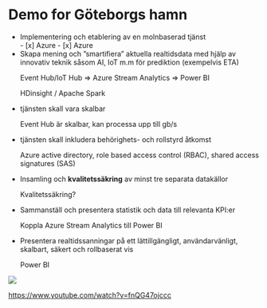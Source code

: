 <h1> Demo for Göteborgs hamn</h1>


<ul>
  <li>Implementering och etablering av en molnbaserad tjänst </li>
- [x] Azure
- [x] Azure 
  <li> Skapa mening och ”smartifiera” aktuella realtidsdata med hjälp av innovativ teknik såsom AI, IoT m.m för prediktion (exempelvis ETA)</li>
  <p> Event Hub/IoT Hub => Azure Stream Analytics => Power BI </p>
  <p> HDinsight / Apache Spark </p>
  <li> tjänsten skall vara skalbar </li>
  <p> Event Hub är skalbar, kan processa upp till gb/s </p>
  <li> tjänsten skall inkludera behörighets- och rollstyrd åtkomst </li>
  <p> Azure active directory, role based access control (RBAC), shared access signatures (SAS)
    <li> Insamling och <b>kvalitetssäkring</b> av minst tre separata datakällor </li>
  <p> Kvalitetssäkring? </p>
  <li> Sammanställ och presentera statistik och data till relevanta KPI:er  </li>
  <p> Koppla Azure Stream Analytics till Power BI </p>
  <li> Presentera realtidssanningar på ett lättillgängligt, användarvänligt, skalbart, säkert och rollbaserat vis </li>
  <p> Power BI </p>
</ul>
  
  
<img src="https://azurecomcdn.azureedge.net/cvt-86ffa9252fe53319ef8b7f87fd0209c71158b6ff642eefee2cf2f09309abdfef/images/page/services/event-hubs/serverless-streaming.svg">


https://www.youtube.com/watch?v=fnQG47ojccc


